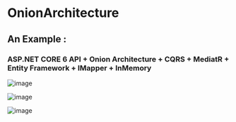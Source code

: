 # OnionArchitecture
## An Example : 
### ASP.NET CORE 6 API + Onion Architecture + CQRS + MediatR + Entity Framework + IMapper + InMemory




![image](https://user-images.githubusercontent.com/81612480/169623616-ba420302-249a-4f94-a087-089d9b4f2cc7.png)

![image](https://user-images.githubusercontent.com/81612480/169623858-91663740-9797-49f7-ac7a-03d880887ae5.png)



![image](https://user-images.githubusercontent.com/81612480/169623783-3cfc0645-a4fd-4f1b-9c7f-e23f3ddfcbdb.png)
